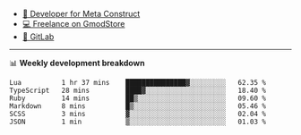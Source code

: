 - [🎈 Developer for Meta Construct](https://metastruct.net)
- [💻 Freelance on GmodStore](https://www.gmodstore.com/users/Tenrys)
- [🦊 GitLab](https://gitlab.com/Tenrys)

---

📊 **Weekly development breakdown**
<!--START_SECTION:waka-->

```text
Lua          1 hr 37 mins    ███████████████▓░░░░░░░░░   62.35 %
TypeScript   28 mins         ████▓░░░░░░░░░░░░░░░░░░░░   18.40 %
Ruby         14 mins         ██▒░░░░░░░░░░░░░░░░░░░░░░   09.60 %
Markdown     8 mins          █▒░░░░░░░░░░░░░░░░░░░░░░░   05.46 %
SCSS         3 mins          ▓░░░░░░░░░░░░░░░░░░░░░░░░   02.04 %
JSON         1 min           ▒░░░░░░░░░░░░░░░░░░░░░░░░   01.03 %
```

<!--END_SECTION:waka-->
